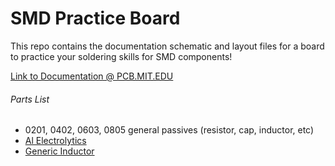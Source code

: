 # SMD Practice Board
This repo contains the documentation schematic and layout files for a board to practice your soldering skills for SMD components!

[Link to Documentation @ PCB.MIT.EDU](https://pcb.mit.edu/lectures/lab_02/)

###### Parts List
- 0201, 0402, 0603, 0805 general passives (resistor, cap, inductor, etc)
- [Al Electrolytics](https://www.digikey.com/en/products/detail/panasonic-electronic-components/EEE-FP1E471AP/1245939)
- [Generic Inductor](https://www.digikey.com/en/products/detail/eaton-electronics-division/DR74-4R7-R/667225)
